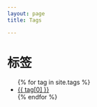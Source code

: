 ```yaml
---
layout: page
title: Tags 

---
```


<div class="page-content wc-container">
	<div class="post">
		<h1>标签</h1>
		<ul>
			{% for tag in site.tags %}
			<li><a href="{{site.baseurl}}/tag/{{ tag[0] }}">{{ tag[0] }}</a></li>
			{% endfor %}
		</ul>
	</div>
</div>